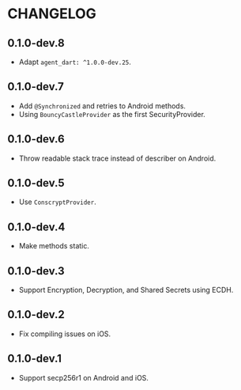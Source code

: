 # CHANGELOG

## 0.1.0-dev.8

* Adapt `agent_dart: ^1.0.0-dev.25`.

## 0.1.0-dev.7

* Add `@Synchronized` and retries to Android methods.
* Using `BouncyCastleProvider` as the first SecurityProvider.

## 0.1.0-dev.6

* Throw readable stack trace instead of describer on Android.

## 0.1.0-dev.5

* Use `ConscryptProvider`.

## 0.1.0-dev.4

* Make methods static.

## 0.1.0-dev.3

* Support Encryption, Decryption, and Shared Secrets using ECDH.

## 0.1.0-dev.2

* Fix compiling issues on iOS.

## 0.1.0-dev.1

* Support secp256r1 on Android and iOS.
